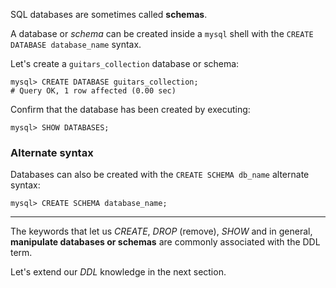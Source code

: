 SQL databases are sometimes called __schemas__.

A database or _schema_ can be created inside a `mysql` shell with the `CREATE DATABASE database_name` syntax.

Let's create a `guitars_collection` database or schema:

```
mysql> CREATE DATABASE guitars_collection;
# Query OK, 1 row affected (0.00 sec)
```

Confirm that the database has been created by executing:

```
mysql> SHOW DATABASES;
```

### Alternate syntax

Databases can also be created with the `CREATE SCHEMA db_name` alternate syntax:

```
mysql> CREATE SCHEMA database_name;
```

---

The keywords that let us _CREATE_, _DROP_ (remove), _SHOW_ and in general, __manipulate databases or schemas__ are commonly associated with the DDL term.

Let's extend our _DDL_ knowledge in the next section.
